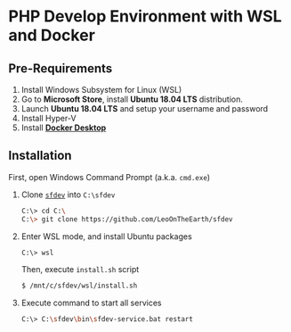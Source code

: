 PHP Develop Environment with WSL and Docker
===========================================

## Pre-Requirements

1. Install Windows Subsystem for Linux (WSL)
2. Go to **Microsoft Store**, install **Ubuntu 18.04 LTS** distribution.
3. Launch **Ubuntu 18.04 LTS** and setup your username and password
4. Install Hyper-V
5. Install **[Docker Desktop](https://hub.docker.com/editions/community/docker-ce-desktop-windows)**

## Installation

First, open Windows Command Prompt (a.k.a. `cmd.exe`)

1. Clone [`sfdev`](https://github.com/LeoOnTheEarth/sfdev) into `C:\sfdev`  

    ```bash
    C:\> cd C:\
    C:\> git clone https://github.com/LeoOnTheEarth/sfdev
    ```

2. Enter WSL mode, and install Ubuntu packages  

    ```bash
    C:\> wsl
    ```

    Then, execute `install.sh` script  
   
    ```bash
    $ /mnt/c/sfdev/wsl/install.sh
    ```

3. Execute command to start all services  

    ```bash
    C:\> C:\sfdev\bin\sfdev-service.bat restart
    ```
